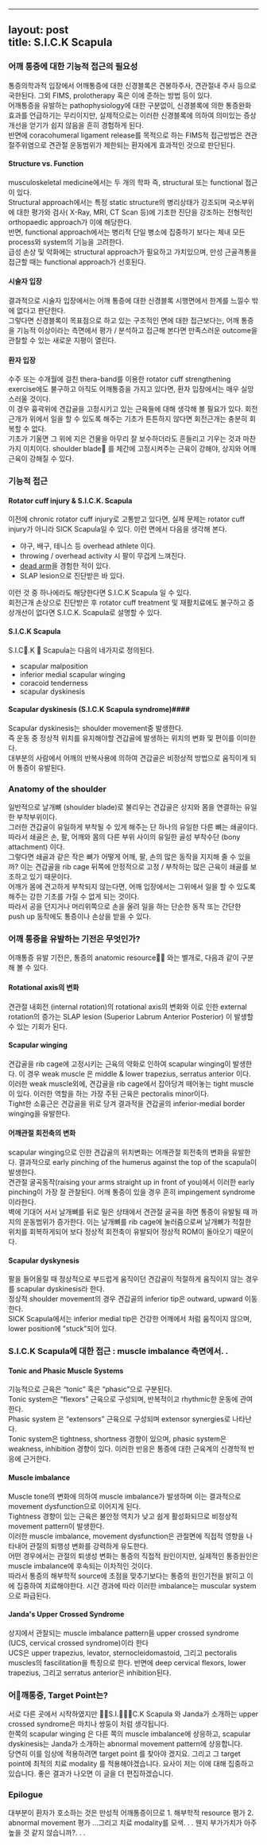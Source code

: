 


---
layout: post  
title: S.I.C.K Scapula  
---  

### 어깨 통증에 대한 기능적 접근의 필요성 ###    

통증의학과적 입장에서 어깨통증에 대한 신경블록은 견봉하주사, 견관절내 주사 등으로 국한된다. 그외 FIMS, prolotherapy 혹은 이에 준하는 방법 등이 있다.     
어깨통증을 유발하는 pathophysiology에 대한 구분없이, 신경블록에 의한 통증완화 효과를 언급하기는 무리이지만, 실제적으로는 이러한 신경블록에 의하여 의미있는  증상개선을 얻기가 쉽지 않음을 흔히 경험하게 된다.    
반면에 coracohumeral ligament release를 목적으로 하는 FIMS적 접근방법은 견관절주위염으로 견관절 운동범위가 제한되는  환자에게 효과적인 것으로  판단된다.     

#### Structure vs. Function ####  
musculoskeletal medicine에서는 두 개의 학파 즉, structural 또는 functional 접근이 있다.    
Structural approach에서는 특정 static structure의 병리상태가 강조되며 국소부위에 대한 평가와 검사( X-Ray, MRI, CT Scan 등)에 기초한 진단을 강조하는  전형적인 orthopaedic approach가 이에 해당한다.    
반면, functional approach에서는 병리적 단일 병소에 집중하기 보다는 체내 모든 process와 system의 기능을 고려한다.    
급성 손상 및 악화에는  structural approach가 필요하고 가치있으며, 만성 근골격통을 접근할 때는 functional approach가 선호된다.


#### 시술자 입장 ####
결과적으로 시술자 입장에서는 어깨 통증에 대한 신경블록 시행면에서 한계를 느낄수 밖에 없다고 판단한다.   
그렇다면 신경블록이 목표점으로 하고 있는 구조적인 면에 대한 접근보다는, 어깨 통증을 기능적 이상이라는 측면에서 평가 / 분석하고 접근해 본다면 만족스러운 outcome을 관찰할 수 있는 새로운 지평이 열린다.       

#### 환자 입장 ####
수주 또는 수개월에 걸친 thera-band를 이용한 rotator cuff strengthening exercise에도 불구하고 아직도 어깨통증을 가지고 있다면, 환자 입장에서는 매우 실망스러울 것이다.   
이 경우 흉곽위에 견갑골을 고정시키고 있는 근육들에 대해 생각해 볼 필요가 있다. 회전근개가 위에서 일을 할 수 있도록 해주는 기초가 튼튼하지 않다면 회전근개는 충분히 회복할 수 없다.    
기초가 기울면 그 위에 지은 건물을 아무리 잘 보수하더라도 흔들리고 기우는 것과 마찬가지 이치이다.  shoulder blade 를 체간에 고정시켜주는 근육이 강해야, 상지와 어깨 근육이 강해질 수 있다.  


### 기능적 접근 ###    



#### Rotator cuff injury &  S.I.C.K. Scapula ####  

이전에 chronic rotator cuff injury로 고통받고 있다면, 실제 문제는 rotator cuff injury가 아니라 SICK Scapula일 수 있다. 이런 면에서 다음을 생각해 본다.      

* 야구, 배구, 테니스 등 overhead athlete 이다.  
* throwing / overhead activity 시 팔이 무겁게 느껴진다.   
* [dead arm](http://www.physio-pedia.com/Dead_arm_syndrome)을 경험한 적이 있다.   
* SLAP lesion으로 진단받은 바 있다.   

이런 것 중 하나에라도 해당한다면 S.I.C.K Scapula 일 수 있다.  
회전근개 손상으로 진단받은 후 rotator cuff treatment 및 재활치료에도 불구하고 증상개선이 없다면 S.I.C.K. Scapula로 설명할 수 있다.


#### S.I.C.K  Scapula ####    

S.I.C.K  Scapula는 다음의 네가지로 정의된다.  

* scapular malposition  
* inferior medial scapular winging  
* coracoid tenderness  
* scapular dyskinesis      

#### Scapular dyskinesis (S.I.C.K Scapula syndrome)####  

Scapular dyskinesis는 shoulder movement중 발생한다.  
즉 운동 중 정상적 위치를 유지해야할 견갑골에 발생하는 위치의 변화 및 편이를 이미한다.   
대부분의 사람에서 어깨의 반복사용에 의하여 견갑골은 비정상적 방법으로 움직이게 되어 통증이 유발된다.   


### Anatomy of the shoulder ###
일반적으로 날개뼈 (shoulder blade)로 불리우는 견갑골은 상지와 몸을 연결하는 유일한 부착부위이다.  
그러한 견갑골이 유일하게 부착될 수 있게 해주는 단 하나의 유일한 다른 뼈는 쇄골이다. 따라서 쇄골은 손, 팔, 어깨와 몸의 다른 부위 사이의 유일한 골성 부착수단 (bony attachment) 이다.     
그렇다면 쇄골과 같은 작은 뼈가 어떻게 어깨, 팔, 손의 많은 동작을 지지해 줄 수 있을까? 이는 견갑골을 rib cage 뒤쪽에 안정적으로 고정 / 부착하는 많은 근육이 쇄골를 보조하고 있기 때문이다.   
어깨가 몸에 견고하게 부착되지 않는다면, 어깨 입장에서는  그위에서 일을 할 수 있도록 해주는 강한 기초를 가질 수 없게 되는 것이다.   
따라서 공을 던지거나 머리위쪽으로 손을 올려  일을 하는 단순한 동작 또는 간단한 push up 동작에도 통증이나 손상을 받을 수 있다.


### 어깨 통증을 유발하는 기전은 무엇인가? ###     
어깨통증 유발 기전은, 통증의 anatomic resource 와는 별개로, 다음과 같이 구분해 볼 수 있다.     

#### Rotational axis의 변화 ####
견관절 내회전 (internal rotation)의 rotational axis의 변화와  이로 인한 external rotation의 증가는 SLAP lesion (Superior Labrum Anterior Posterior) 이 발생할 수 있는 기회가 된다.     

#### Scapular winging ####  

견갑골을 rib cage에 고정시키는 근육의 약화로 인하여 scapular winging이 발생한다. 이 경우 weak muscle 은 middle & lower trapezius,  serratus anterior 이다.    
이러한 weak muscle외에, 견갑골을 rib cage에서 잡아당겨 떼어놓는 tight muscle이 있다. 이러한 역할을 하는 가장 주된 근육은 pectoralis minor이다.   
Tight한 소흉근은 견갑골을 위로 당겨 결과적을 견갑골의 inferior-medial border winging을 유발한다.     

#### 어깨관절 회전축의 변화 ####  


scapular winging으로 인한 견갑골의 위치변화는 어깨관절 회전축의 변화을 유발한다.   결과적으로  early pinching of the humerus against the top of the scapula이 발생한다.     
견관절 굴곡동작(raising your arms straight up in front of you)에서 이러한  early pinching이 가장 잘 관찰된다.   어깨 통증이 있을 경우 흔히  impingement syndrome이라한다.  
벽에 기대어 서서 날개뼈를 뒤로 밀은 상태에서 견관절 굴곡을 하면 통증이 유발될 때 까지의 운동범위가 증가한다. 이는 날개뼈를 rib cage에  눌러줌으로써 날개뼈가 적절한 위치를 회복하게되어 보다 정상적 회전축이 유발되어 정상적 ROM이 돌아오기 때문이다.      

#### Scapular dyskynesis ####

팔을 들어올릴 때 정상적으로 부드럽게 움직이던 견갑골이 적절하게 움직이지 않는 경우를 scapular dyskinesis라 한다.   
정상적 shoulder movement의 경우  견갑골의 inferior tip은 outward, upward 이동한다.   
SICK Scapula에서는 inferior medial tip은 건강한 어깨에서 처럼 움직이지 않으며, lower position에 "stuck"되어 있다.


### S.I.C.K  Scapula에 대한 접근 : muscle imbalance 측면에서. .  ###   

#### Tonic and Phasic Muscle Systems ####

기능적으로 근육은  “tonic” 혹은  “phasic”으로 구분된다.  
Tonic system은  “flexors” 근육으로 구성되며,  반복적이고 rhythmic한 운동에 관여한다.     
Phasic system 은 “extensors” 근육으로 구성되며  extensor synergies로 나타난다.   
Tonic system은 tightness, shortness 경향이 있으며, phasic system은 weakness, inhibition 경향이 있다. 이러한 반응은 통증에 대한 근육계의 신경학적 반응에 근거한다.    

#### Muscle imbalance ####    
Muscle tone의 변화에 의하여 muscle imbalance가 발생하며 이는 결과적으로 movement dysfunction으로 이어지게 된다.     
Tightness 경향이 있는 근육은  불안정 역치가 낮고 쉽게 활성화되므로 비정상적 movement pattern이 발생한다.   
이러한  muscle imbalance, movement dysfunction은 관절면에 직접적 영향을 나타내어 관절의 퇴행성 변화를 강력하게 유도한다.   
어떤 경우에서는 관절의 퇴생성 변화는 통증의 직접적 원인이지만, 실제적인 통증원인은 muscle imbalance에 후속되는 이차적인 것이다.    
따라서 통증의 해부학적 source에 초점을 맞추기보다는 통증의 원인기전을 밝히고 이에 집중하여 치료해야한다.   시간 경과에 따라 이러한 imbalance는  muscular system으로 파급된다.  

#### Janda's Upper Crossed Syndrome ####  
상지에서 관찰되는 muscle imbalance pattern을 upper crossed syndrome (UCS,  cervical crossed syndrome)이라 한다  
UCS은 upper trapezius, levator, sternocleidomastoid, 그리고 pectoralis muscles의 fascilitation을 특징으로 한다. 반면에 deep cervical flexors, lower trapezius, 그리고 serratus anterior은 inhibition된다.   

### 어깨통증, Target Point는? ###

서로 다른 곳에서 시작하였지만 S.I.C.K Scapula 와 Janda가 소개하는 upper crossed syndrome은 마치나  쌍둥이 처럼 생각됩니다.    
한쪽의 scapular winging 은 다른 쪽의 muscle imbalance에 상응하고, scapular dyskinesis는 Janda가 소개하는 abnormal movement pattern에 상응합니다.     
당연히 이를 임상에 적용하려면 target point 를 찾아야 겠지요.   그리고 그 target  point에 최적의 치료  modality 를 적용해야겠습니다.
요사이 저는 이에 대해 집중하고 있습니다. 좋은 결과가 나오면 이 글을 더 편집하겠습니다.   

### Epilogue ###  

대부분이 환자가 호소하는 것은 만성적 어깨통증이므로 1. 해부학적 resource 평가  2. abnormal movement  평가 ...그리고 치료 modality를 모색. . .   웬지 부가가치가 아주 높을 것 같지 않습니까?. . .
